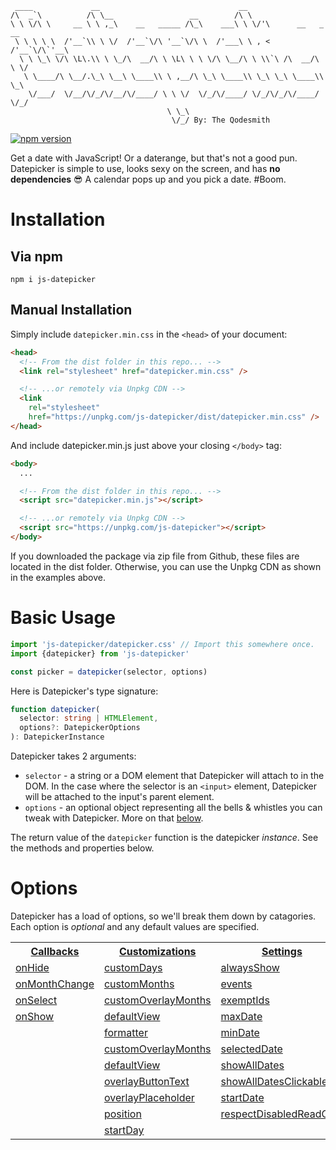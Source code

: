 ```
 ____             __                               __
/\  _`\          /\ \__                 __        /\ \
\ \ \/\ \     __ \ \ ,_\    __   _____ /\_\    ___\ \ \/'\      __   _ __
 \ \ \ \ \  /'__`\\ \ \/  /'__`\/\ '__`\/\ \  /'___\ \ , <    /'__`\/\`'__\
  \ \ \_\ \/\ \L\.\\ \ \_/\  __/\ \ \L\ \ \ \/\ \__/\ \ \\`\ /\  __/\ \ \/
   \ \____/\ \__/.\_\ \__\ \____\\ \ ,__/\ \_\ \____\\ \_\ \_\ \____\\ \_\
    \/___/  \/__/\/_/\/__/\/____/ \ \ \/  \/_/\/____/ \/_/\/_/\/____/ \/_/
                                   \ \_\
                                    \/_/ By: The Qodesmith
```

[![npm version](https://badge.fury.io/js/js-datepicker.svg)](https://badge.fury.io/js/js-datepicker)

Get a date with JavaScript! Or a daterange, but that's not a good pun.
Datepicker is simple to use, looks sexy on the screen, and has
**no dependencies** 😎 A calendar pops up and you pick a date. #Boom.

<!-- TODO - insert picture of Datepicker here. -->

# Installation

## Via npm

```
npm i js-datepicker
```

## Manual Installation

Simply include `datepicker.min.css` in the `<head>` of your document:

```html
<head>
  <!-- From the dist folder in this repo... -->
  <link rel="stylesheet" href="datepicker.min.css" />

  <!-- ...or remotely via Unpkg CDN -->
  <link
    rel="stylesheet"
    href="https://unpkg.com/js-datepicker/dist/datepicker.min.css" />
</head>
```

And include datepicker.min.js just above your closing `</body>` tag:

```html
<body>
  ...

  <!-- From the dist folder in this repo... -->
  <script src="datepicker.min.js"></script>

  <!-- ...or remotely via Unpkg CDN -->
  <script src="https://unpkg.com/js-datepicker"></script>
</body>
```

If you downloaded the package via zip file from Github, these files are located
in the dist folder. Otherwise, you can use the Unpkg CDN as shown in the
examples above.

# Basic Usage

```javascript
import 'js-datepicker/datepicker.css' // Import this somewhere once.
import {datepicker} from 'js-datepicker'

const picker = datepicker(selector, options)
```

Here is Datepicker's type signature:

```typescript
function datepicker(
  selector: string | HTMLElement,
  options?: DatepickerOptions
): DatepickerInstance
```

Datepicker takes 2 arguments:

- `selector` - a string or a DOM element that Datepicker will attach to in the
  DOM. In the case where the selector is an `<input>` element, Datepicker will be
  attached to the input's parent element.
- `options` - an optional object representing all the bells & whistles you can
  tweak with Datepicker. More on that [below](#options).

The return value of the `datepicker` function is the datepicker _instance_. See
the methods and properties below.

# Options

Datepicker has a load of options, so we'll break them down by catagories.
Each option is _optional_ and any default values are specified.

<table>
  <!-- HEADER -->
  <tr>
    <th><a href="./docs/callbacks.md">Callbacks</a></th>
    <th><a href="./docs/customizations.md">Customizations</a></th>
    <th><a href="./docs/settings.md">Settings</a></th>
    <th><a href="./docs/disabling-things.md">Disabling Things</a></th>
  </tr>

  <!-- ROWS -->
  <tr>
    <td><a href="./docs/callbacks.md#onhide">onHide</a></td>
    <td><a href="./docs/customizations.md#customdays">customDays</a></td>
    <td><a href="./docs/settings.md#alwaysshow">alwaysShow</a></td>
    <td><a href="./docs/disabling-things.md#disableyearoverlay">disableYearOverlay</a></td>
  </tr>
  <tr>
    <td><a href="./docs/callbacks.md#onmonthchange">onMonthChange</a></td>
    <td><a href="./docs/customizations.md#custommonths">customMonths</a></td>
    <td><a href="./docs/settings.md#events">events</a></td>
    <td><a href="./docs/disabling-things.md#disableddates">disabledDates</a></td>
  </tr>
  <tr>
    <td><a href="./docs/callbacks.md#onselect">onSelect</a></td>
    <td><a href="./docs/customizations.md#customoverlaymonths">customOverlayMonths</a></td>
    <td><a href="./docs/settings.md#exemptids">exemptIds</a></td>
    <td><a href="./docs/disabling-things.md#disabler">disabler</a></td>
  </tr>
  <tr>
    <td><a href="./docs/callbacks.md#onshow">onShow</a></td>
    <td><a href="./docs/customizations.md#defaultview">defaultView</a></td>
    <td><a href="./docs/settings.md#maxdate">maxDate</a></td>
    <td><a href="./docs/disabling-things.md#noweekends">noWeekends</a></td>
  </tr>
  <tr>
    <td></td>
    <td><a href="./docs/customizations.md#formatter">formatter</a></td>
    <td><a href="./docs/settings.md#mindate">minDate</a></td>
  </tr>
  <tr>
    <td></td>
    <td><a href="./docs/customizations.md#customoverlaymonths">customOverlayMonths</a></td>
    <td><a href="./docs/settings.md#selecteddate">selectedDate</a></td>
  </tr>
  <tr>
    <td></td>
    <td><a href="./docs/customizations.md#defaultview">defaultView</a></td>
    <td><a href="./docs/settings.md#showalldates">showAllDates</a></td>
  </tr>
  <tr>
    <td></td>
    <td><a href="./docs/customizations.md#overlaybuttontext">overlayButtonText</a></td>
    <td><a href="./docs/settings.md#showalldatesclickable">showAllDatesClickable</a></td>
  </tr>
  <tr>
    <td></td>
    <td><a href="./docs/customizations.md#overlayplaceholder">overlayPlaceholder</a></td>
    <td><a href="./docs/settings.md#startdate">startDate</a></td>
  </tr>
  <tr>
    <td></td>
    <td><a href="./docs/customizations.md#position">position</a></td>
    <td><a href="./docs/settings.md#respectdisabledreadonly">respectDisabledReadOnly</a></td>
  </tr>
  <tr>
    <td></td>
    <td><a href="./docs/customizations.md#startday">startDay</a></td>
  </tr>
</table>

